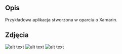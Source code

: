 ## Opis

Przykładowa aplikacja stworzona w oparciu o Xamarin.

## Zdjęcia

![alt text](https://i.imgur.com/hCsFI4x.png)
![alt text](https://i.imgur.com/4THeeMQ.png)
![alt text](https://i.imgur.com/ZellWrc.png)
